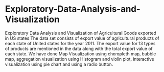 # Exploratory-Data-Analysis-and-Visualization
Exploratory Data Analysis and Visualization of Agricultural Goods exported in US states
The data set consists of export value of agricultural products of each state of United states for the year 2011. 
The export value  for 13 types of products are mentioned in the data along with the total export value of each state.
We have done Map Visualization using choropleth map, bubble map, aggregation visualization using Histogram and violin plot, interactive visualization using pie chart and using a radio button.
